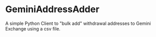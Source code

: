 # GeminiAddressAdder
A simple Python Client to "bulk add" withdrawal addresses to Gemini Exchange using a csv file.
